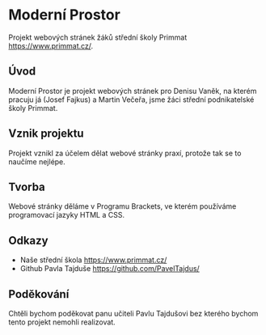 # Moderní Prostor

Projekt webových stránek žáků střední školy Primmat <https://www.primmat.cz/>.

## Úvod

Moderní Prostor je projekt webových stránek pro Denisu Vaněk, na kterém pracuju já (Josef Fajkus) a Martin Večeřa, jsme žáci střední podnikatelské školy Primmat.

## Vznik projektu

Projekt vznikl za účelem dělat webové stránky praxí, protože tak se to naučíme nejlépe.

## Tvorba

Webové stránky děláme v Programu Brackets, ve kterém používáme programovací jazyky HTML a CSS.

## Odkazy

- Naše střední škola <https://www.primmat.cz/>
- Github Pavla Tajduše <https://github.com/PavelTajdus/>

## Poděkování

Chtěli bychom poděkovat panu učiteli Pavlu Tajdušovi bez kterého bychom tento projekt nemohli realizovat.
